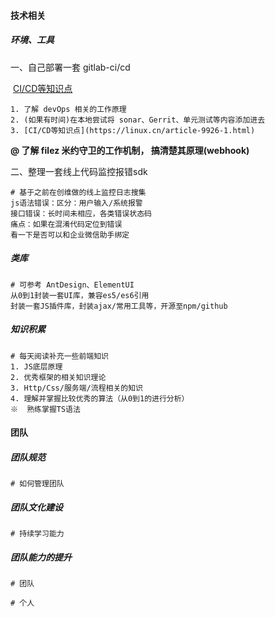 ####  技术相关

##### 环境、工具

一、自己部署一套 gitlab-ci/cd

​		[CI/CD等知识点](https://linux.cn/article-9926-1.html)

```shell
1. 了解 devOps 相关的工作原理
2. (如果有时间)在本地尝试将 sonar、Gerrit、单元测试等内容添加进去
3. [CI/CD等知识点](https://linux.cn/article-9926-1.html)
```
**@ 了解 filez 米约守卫的工作机制， 搞清楚其原理(webhook)**

二、整理一套线上代码监控报错sdk

```shell
# 基于之前在创维做的线上监控日志搜集
js语法错误：区分：用户输入/系统报警
接口错误：长时间未相应，各类错误状态码
痛点：如果在混淆代码定位到错误
看一下是否可以和企业微信助手绑定
```

##### 类库

```shell
# 可参考 AntDesign、ElementUI
从0到1封装一套UI库，兼容es5/es6引用
封装一套JS插件库，封装ajax/常用工具等，开源至npm/github
```

##### 知识积累

```shell
# 每天阅读补充一些前端知识
1. JS底层原理
2. 优秀框架的相关知识理论
3. Http/Css/服务端/流程相关的知识
4. 理解并掌握比较优秀的算法（从0到1的进行分析）
※  熟练掌握TS语法
```

#### 团队

##### 团队规范

```shell
# 如何管理团队
```

##### 团队文化建设

```shell
# 持续学习能力
```

##### 团队能力的提升

```shell
# 团队

# 个人

```
